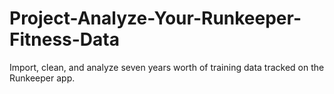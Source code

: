 # Project-Analyze-Your-Runkeeper-Fitness-Data
Import, clean, and analyze seven years worth of training data tracked on the Runkeeper app.
